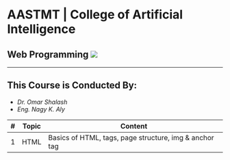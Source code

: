 # AASTMT | College of Artificial Intelligence
## Web Programming ![](https://img.shields.io/badge/Semester-Spring--2024-ff69b4)
---
## This Course is Conducted By:
- _Dr. Omar Shalash_
- _Eng. Nagy K. Aly_

| # | Topic | Content |
| ------ | ------ | ------ |
| 1 | HTML | Basics of HTML, tags, page structure, img & anchor tag  |
